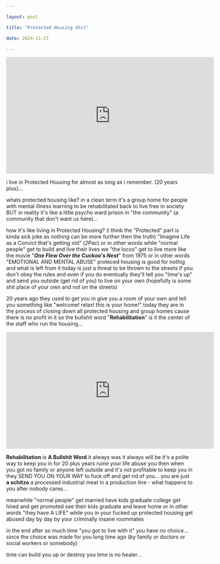```yaml
---

layout: post

title: "Protected Housing Shit"

date: 2024-11-27

---
```


<iframe width="560" height="315" src="https://www.youtube.com/embed/ubu0qV4btQI?si=PpJkDKReHPolEA7o" title="YouTube video player" frameborder="0" allow="accelerometer; autoplay; clipboard-write; encrypted-media; gyroscope; picture-in-picture; web-share" referrerpolicy="strict-origin-when-cross-origin" allowfullscreen></iframe>





i live in Protected Housing for almost as long as i remember. (20 years plus)...

whats protected housing like? in a clean term it's a group home for people with mental illness learning to be rehabilitated back to live free in society BUT in reality it's like a little psycho ward prison in "the community" (a community that don't want us here)...

how it's like living in Protected Housing? (i think the "Protected" part is kinda sick joke as nothing can be more further then the truth) "Imagine Life as a Convict that's getting old" (_2Pac_) or in other words while "normal people" get to build and live their lives we "the locos" get to live more like the movie "***One Flew Over the Cuckoo's Nest***" from 1975 or in other words "EMOTIONAL AND MENTAL ABUSE" proteced housing is good for nothig and what is left from it today is just a threat to be thrown to the streets if you don't obey the rules and even if you do eventually they'll tell you "time's up" and send you outside (get rid of you) to live on your own (hopefully is some shit place of your own and not on the streets)

20 years ago they used to get you in give you a room of your own and tell you something like "welcome! relax! this is your home!" today they are in the process of closing down all protected housing and group homes cause there is no profit in it so the bullshit word "**Rehabilitation**" is it the center of the staff who run the housing...



<iframe width="560" height="315" src="https://www.youtube.com/embed/cGo5rXUAH2o?si=A59Sgs_uIntiW0Td" title="YouTube video player" frameborder="0" allow="accelerometer; autoplay; clipboard-write; encrypted-media; gyroscope; picture-in-picture; web-share" referrerpolicy="strict-origin-when-cross-origin" allowfullscreen></iframe>





**Rehabilitation** is **A Bullshit Word** it always was it always will be it's a polite way to keep you in for 20 plus years ruine your life abuse you then when you got no family or anyone left outside and it's not profitable to keep you in they SEND YOU ON YOUR WAY to fuck off and get rid of you... you are just **a schitzo** a processed industrial meat in a production line - what happens to you after nobody cares...

meanwhile "normal people" get married have kids graduate college get hired and get promoted see their kids graduate and leave home or in other words "they have A LIFE" while you in your fucked up protected housing get abused day by day by your criminally insane roommates

in the end after so much time "you got to live with it" you have no choice... since the choice was made for you long time ago (by family or doctors or social workers or somebody)

time can build you up or destroy you time is no healer...








